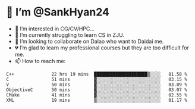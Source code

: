 # 👋 I’m @SankHyan24

- 👀 I’m interested in CG/CV/HPC...
- 🌱 I’m currently struggling to learn CS in ZJU.
- 💞️ I’m looking to collaborate on Dalao who want to Daidai me.
- 💔 I’m glad to learn my professional courses but they are too difficult for me.
- 📫 How to reach me:


<!---
SankHyan24/SankHyan24 is a ✨ special ✨ repository because its `README.md` (this file) appears on your GitHub profile.
You can click the Preview link to take a look at your changes.
--->
<!--START_SECTION:waka-->

```text
C++              22 hrs 19 mins  ████████████████████▒░░░░   81.58 %
C                51 mins         ▓░░░░░░░░░░░░░░░░░░░░░░░░   03.15 %
V                50 mins         ▓░░░░░░░░░░░░░░░░░░░░░░░░   03.09 %
ObjectiveC       50 mins         ▓░░░░░░░░░░░░░░░░░░░░░░░░   03.07 %
CMake            41 mins         ▓░░░░░░░░░░░░░░░░░░░░░░░░   02.55 %
XML              19 mins         ▒░░░░░░░░░░░░░░░░░░░░░░░░   01.17 %
```

<!--END_SECTION:waka-->
